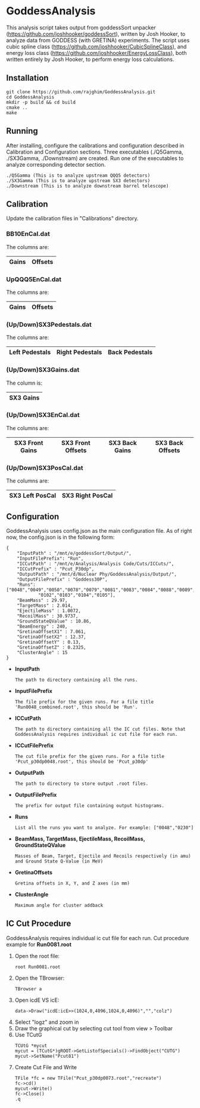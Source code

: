 # GoddessAnalysis
This analysis script takes output from goddessSort unpacker (https://github.com/joshhooker/goddessSort), written by Josh Hooker, to analyze data from GODDESS (with GRETINA) experiments. The script uses cubic spline class (https://github.com/joshhooker/CubicSplineClass), and energy loss class (https://github.com/joshhooker/EnergyLossClass), both written entirely by Josh Hooker, to perform energy loss calculations.
## Installation
```
git clone https://github.com/rajghim/GoddessAnalysis.git
cd GoddessAnalysis
mkdir -p build && cd build
cmake ..
make
```

## Running
After installing, configure the calibrations and configuration described in Calibration and Configuration sections. Three executables (./Q5Gamma, ./SX3Gamma, ./Downstream) are created. Run one of the executables to analyze corresponding detector section.
```
./Q5Gamma (This is to analyze upstream QQQ5 detectors)
./SX3Gamma (This is to analyze upstream SX3 detectors)
./Downstream (This is to analyze downstream barrel telescope)
```

## Calibration
Update the calibration files in "Calibrations" directory.
### BB10EnCal.dat
The columns are:

| Gains | Offsets |
| --- | --- |

### UpQQQ5EnCal.dat
The columns are:

| Gains | Offsets |
| --- | --- |

### (Up/Down)SX3Pedestals.dat
The columns are: 

| Left Pedestals | Right Pedestals | Back Pedestals|
| --- | --- | --- |

### (Up/Down)SX3Gains.dat
The column is:

| SX3 Gains |
| --- |

### (Up/Down)SX3EnCal.dat
The columns are:

| SX3 Front Gains | SX3 Front Offsets | SX3 Back Gains | SX3 Back Offsets |
| --- | --- | --- | ---|

### (Up/Down)SX3PosCal.dat
The columns are: 

| SX3 Left PosCal | SX3 Right PosCal |
| --- | --- |

## Configuration
GoddessAnalysis uses config.json as the main configuration file. As of right now, the config.json is in the following form:
```
{
	"InputPath" : "/mnt/e/goddessSort/Output/",
	"InputFilePrefix": "Run",
	"ICCutPath" : "/mnt/e/Analysis/Analysis Code/Cuts/ICCuts/",
	"ICCutPrefix" : "Pcut_P30dp",
	"OutputPath" : "/mnt/d/Nuclear Phy/GoddessAnalysis/Output/",
	"OutputFilePrefix" : "Goddess30P",
	"Runs":["0048","0049","0050","0078","0079","0081","0083","0084","0088","0089",
			"0102","0103","0104","0105"],
	"BeamMass" : 29.97,
	"TargetMass" : 2.014,
	"EjectileMass" : 1.0072,
	"RecoilMass" : 30.9737,
	"GroundStateQValue" : 10.86,
	"BeamEnergy" : 240,
	"GretinaOffsetX1" : 7.061,
	"GretinaOffsetX2" : 12.37,
	"GretinaOffsetY" : 0.13,
	"GretinaOffsetZ" : 0.2325,
	"ClusterAngle" : 15
}
```

- **InputPath**
	```
	The path to directory containing all the runs.
	```
- **InputFilePrefix**
	```
	The file prefix for the given runs. For a file title 'Run0048_combined.root', this should be 'Run'.
	```
- **ICCutPath**	
	```
	The path to directory containing all the IC cut files. Note that GoddessAnalysis requires individual ic cut file for each run.
	```
- **ICCutFilePrefix**
	```
	The cut file prefix for the given runs. For a file title 'Pcut_p30dp0048.root', this should be 'Pcut_p30dp'
	```
- **OutputPath**
	```
	The path to directory to store output .root files.
	```
- **OutputFilePrefix**	
	```
	The prefix for output file containing output histograms.
	```
- **Runs**
	```
	List all the runs you want to analyze. For example: ["0048","0230"]
	```
- **BeamMass, TargetMass, EjectileMass, RecoilMass, GroundStateQValue**
	```
	Masses of Beam, Target, Ejectile and Recoils respectively (in amu) and Ground State Q-Value (in MeV)
	```
- **GretinaOffsets**
	```
	Gretina offsets in X, Y, and Z axes (in mm)
	```
- **ClusterAngle**
	```
	Maximum angle for cluster addback	
	```

## IC Cut Procedure
GoddessAnalysis requires individual ic cut file for each run. Cut procedure example for **Run0081.root**
1. Open the root file:
	```
	root Run0081.root
	```
2. Open the TBrowser:
	```
	TBrowser a
	```
3. Open icdE VS icE:
	```
	data->Draw("icdE:icE>>(1024,0,4096,1024,0,4096)","","colz")
	```	
4. Select "logz" and zoom in
5. Draw the graphical cut by selecting cut tool from view > Toolbar
6. Use TCutG
	```
	TCUtG *mycut
	mycut = (TCutG*)gROOT->GetListofSpecials()->FindObject("CUTG")
	mycut->SetName("Pcut81")
	```
7. Create Cut File and Write
	```
	TFile *fc = new TFile("Pcut_p30dp0073.root","recreate")
	fc->cd()
	mycut->Write()
	fc->Close()
	.q
	```
	
	


